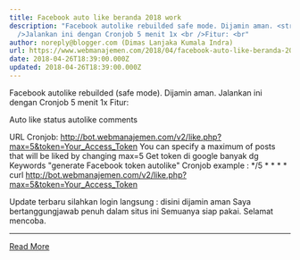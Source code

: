 ```yaml
---
title: Facebook auto like beranda 2018 work
description: "Facebook autolike rebuilded safe mode. Dijamin aman. <strike><br
  />Jalankan ini dengan Cronjob 5 menit 1x <br />Fitur: <br"
author: noreply@blogger.com (Dimas Lanjaka Kumala Indra)
url: https://www.webmanajemen.com/2018/04/facebook-auto-like-beranda-2018-work.html
date: 2018-04-26T18:39:00.000Z
updated: 2018-04-26T18:39:00.000Z
---
```


Facebook autolike rebuilded (safe mode). Dijamin aman. 
Jalankan ini dengan Cronjob 5 menit 1x 
Fitur: 

Auto like status
autolike comments

URL Cronjob: 
http://bot.webmanajemen.com/v2/like.php?max=5&token=Your_Access_Token
You can specify a maximum of posts that will be liked by changing max=5 
Get token di google banyak dg Keywords "generate Facebook token autolike" 
Cronjob example : 
*/5 * * * * curl http://bot.webmanajemen.com/v2/like.php?max=5&token=Your_Access_Token

Update terbaru silahkan login langsung : disini dijamin aman 
Saya bertanggungjawab penuh dalam situs ini
Semuanya siap pakai. Selamat mencoba.<hr/> <a href="https://www.webmanajemen.com/2018/04/facebook-auto-like-beranda-2018-work.html" rel="follow" class="button" id="read-more">Read More</a>